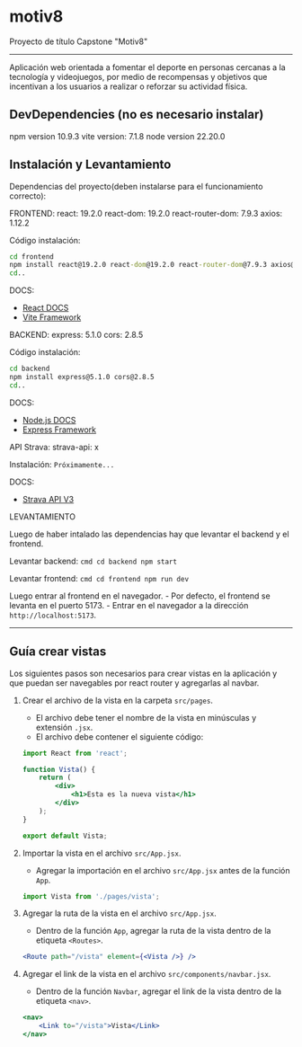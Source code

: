 # motiv8
Proyecto de título Capstone "Motiv8"

---

Aplicación web orientada a fomentar el deporte en personas cercanas a la tecnología y videojuegos, por medio de recompensas y objetivos que incentivan a los usuarios a realizar o reforzar su actividad física. 

## DevDependencies (no es necesario instalar)

npm version 10.9.3
vite version: 7.1.8
node version 22.20.0

## Instalación y Levantamiento

Dependencias del proyecto(deben instalarse para el funcionamiento correcto):

FRONTEND:
    react: 19.2.0
    react-dom: 19.2.0
    react-router-dom: 7.9.3
    axios: 1.12.2

Código instalación:

```cmd
cd frontend
npm install react@19.2.0 react-dom@19.2.0 react-router-dom@7.9.3 axios@1.12.2
cd..
```

DOCS:
 - [React DOCS](https://es.react.dev/learn)
 - [Vite Framework](https://vite.dev/guide/)


BACKEND:
    express: 5.1.0
    cors: 2.8.5

Código instalación:

```cmd
cd backend
npm install express@5.1.0 cors@2.8.5
cd..
```

DOCS:
 - [Node.js DOCS](https://nodejs.org/es/)
 - [Express Framework](https://expressjs.com/es/)


API Strava:
    strava-api: x

Instalación:
    ```
    Próximamente...
    ```

DOCS:
 - [Strava API V3](https://developers.strava.com/docs/reference/)


LEVANTAMIENTO

Luego de haber intalado las dependencias hay que levantar el backend y el frontend.

Levantar backend:
    ```cmd
    cd backend
    npm start
    ```

Levantar frontend:
    ```cmd
    cd frontend
    npm run dev
    ```

Luego entrar al frontend en el navegador.
    - Por defecto, el frontend se levanta en el puerto 5173.
    - Entrar en el navegador a la dirección `http://localhost:5173`.

 ---


## Guía crear vistas

Los siguientes pasos son necesarios para crear vistas en la aplicación y que puedan ser navegables por react router y agregarlas al navbar.

1. Crear el archivo de la vista en la carpeta `src/pages`.
    - El archivo debe tener el nombre de la vista en minúsculas y extensión `.jsx`.
    - El archivo debe contener el siguiente código:
    ```jsx
    import React from 'react';

    function Vista() {
        return (
            <div>
                <h1>Esta es la nueva vista</h1>
            </div>
        );
    }

    export default Vista;
    ```

2. Importar la vista en el archivo `src/App.jsx`.
    - Agregar la importación en el archivo `src/App.jsx` antes de la función `App`.
    ```jsx
    import Vista from './pages/vista';
    ```

3. Agregar la ruta de la vista en el archivo `src/App.jsx`.
    - Dentro de la función `App`, agregar la ruta de la vista dentro de la etiqueta `<Routes>`.
    ```jsx
    <Route path="/vista" element={<Vista />} />
    ```

4. Agregar el link de la vista en el archivo `src/components/navbar.jsx`.
    - Dentro de la función `Navbar`, agregar el link de la vista dentro de la etiqueta `<nav>`.
    ```jsx
    <nav>
        <Link to="/vista">Vista</Link>
    </nav>
    ```
